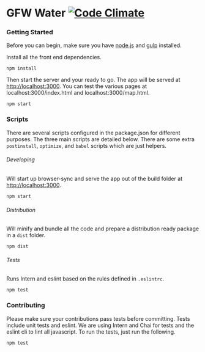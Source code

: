 # GFW Water [![Code Climate](https://codeclimate.com/github/wri/gfw-water/badges/gpa.svg)](https://codeclimate.com/github/wri/gfw-water)

### Getting Started
Before you can begin, make sure you have [node.js](https://nodejs.org/en/) and [gulp](http://gulpjs.com/) installed.

Install all the front end dependencies.

```
npm install
```

Then start the server and your ready to go.  The app will be served at [http://localhost:3000](http://localhost:3000). You can test the various pages at localhost:3000/index.html and localhost:3000/map.html.


```
npm start
```

### Scripts
There are several scripts configured in the package.json for different purposes.  The three main scripts are detailed below.  There are some extra ```postinstall```, ```optimize```, and ```babel``` scripts which are just helpers.

###### Developing
Will start up browser-sync and serve the app out of the build folder at [http://localhost:3000](http://localhost:3000).

```
npm start
```

###### Distribution
Will minify and bundle all the code and prepare a distribution ready package in a ```dist``` folder.

```
npm dist
```

###### Tests
Runs Intern and eslint based on the rules defined in ```.eslintrc```.

```
npm test
```

### Contributing

Please make sure your contributions pass tests before committing.  Tests include unit tests and eslint.  We are using Intern and Chai for tests and the eslint cli to lint all javascript.  To run the tests, just run the following.
```
npm test
```
